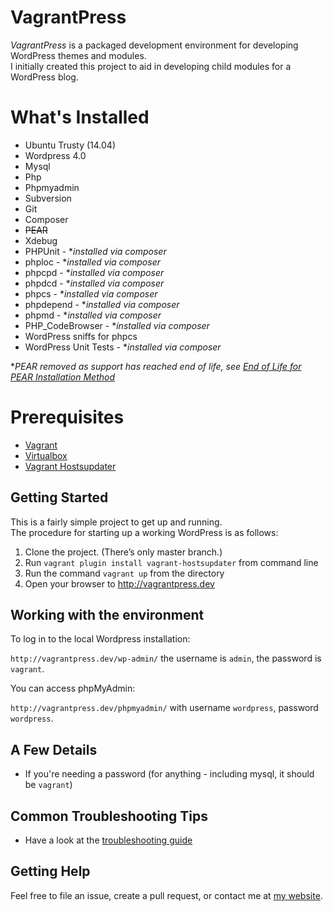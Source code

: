 # VagrantPress

*VagrantPress* is a packaged development environment for developing WordPress themes and modules.  
I initially created this project to aid in developing child modules for a WordPress blog.

# What's Installed

+ Ubuntu Trusty (14.04)
+ Wordpress 4.0
+ Mysql
+ Php
+ Phpmyadmin
+ Subversion
+ Git
+ Composer
+ ~~PEAR~~
+ Xdebug
+ PHPUnit - **installed via composer*
+ phploc - **installed via composer*
+ phpcpd - **installed via composer*
+ phpdcd - **installed via composer*
+ phpcs - **installed via composer*
+ phpdepend - **installed via composer*
+ phpmd - **installed via composer*
+ PHP_CodeBrowser - **installed via composer*
+ WordPress sniffs for phpcs
+ WordPress Unit Tests - **installed via composer*

**PEAR removed as support has reached end of life, see [End of Life for PEAR Installation Method](https://github.com/sebastianbergmann/phpunit/wiki/End-of-Life-for-PEAR-Installation-Method)*

# Prerequisites

+ [Vagrant](http://www.vagrantup.com/downloads.html)
+ [Virtualbox](https://www.virtualbox.org/wiki/Downloads)
+ [Vagrant Hostsupdater](https://github.com/cogitatio/vagrant-hostsupdater)

## Getting Started

This is a fairly simple project to get up and running.  
The procedure for starting up a working WordPress is as follows:

1. Clone the project.  (There’s only master branch.)
2. Run `vagrant plugin install vagrant-hostsupdater` from command line
2. Run the command `vagrant up` from the directory
3. Open your browser to http://vagrantpress.dev

## Working with the environment

To log in to the local Wordpress installation:

`http://vagrantpress.dev/wp-admin/` the username is `admin`, the password is `vagrant`.

You can access phpMyAdmin:

`http://vagrantpress.dev/phpmyadmin/` with username `wordpress`, password `wordpress`.

## A Few Details

* If you're needing a password (for anything - including mysql, it should be `vagrant`)

## Common Troubleshooting Tips

 * Have a look at the [troubleshooting guide][ts]

## Getting Help

Feel free to file an issue, create a pull request, or contact me at [my website][chadthompson].

[chadthompson]: http://chadthompson.me
[ts]: https://github.com/vagrantpress/vagrantpress/wiki
